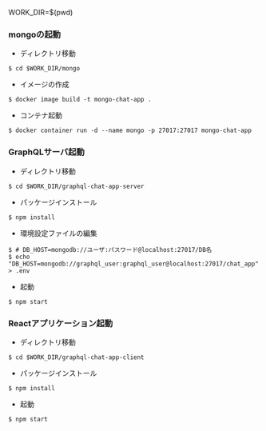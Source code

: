 WORK_DIR=$(pwd)
### mongoの起動
* ディレクトリ移動
```
$ cd $WORK_DIR/mongo
```
* イメージの作成
```
$ docker image build -t mongo-chat-app .
```
* コンテナ起動
```
$ docker container run -d --name mongo -p 27017:27017 mongo-chat-app
```
### GraphQLサーバ起動
* ディレクトリ移動
```
$ cd $WORK_DIR/graphql-chat-app-server
```
* パッケージインストール
```
$ npm install
```
* 環境設定ファイルの編集
```
$ # DB_HOST=mongodb://ユーザ:パスワード@localhost:27017/DB名
$ echo "DB_HOST=mongodb://graphql_user:graphql_user@localhost:27017/chat_app" > .env
```
* 起動
```
$ npm start
```
### Reactアプリケーション起動
* ディレクトリ移動
```
$ cd $WORK_DIR/graphql-chat-app-client
```
* パッケージインストール
```
$ npm install
```
* 起動
```
$ npm start
```
